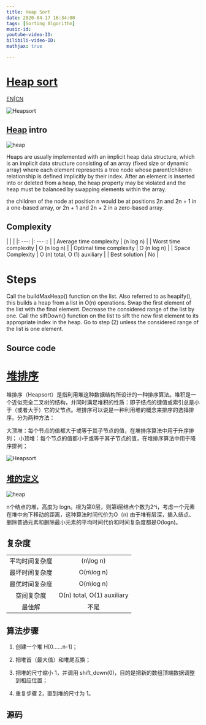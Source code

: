 ```yaml
---
title: Heap Sort
date: 2020-04-17 16:34:00
tags: [Sorting Algorithm]
music-id: 
youtube-video-ID: 
bilibili-video-ID: 
mathjax: true

---
```


# [Heap sort]()

[EN](#EN)|[CN](#CN)

<span id="EN"> 

![Heapsort](//upload.wikimedia.org/wikipedia/commons/1/1b/Sorting_heapsort_anim.gif)

## [Heap](https://en.wikipedia.org/wiki/Heap_(data_structure)) intro

![heap](//upload.wikimedia.org/wikipedia/commons/thumb/d/d2/Heap-as-array.svg/300px-Heap-as-array.svg.png)

Heaps are usually implemented with an implicit heap data structure, which is an implicit data structure consisting of an array (fixed size or dynamic array) where each element represents a tree node whose parent/children relationship is defined implicitly by their index. After an element is inserted into or deleted from a heap, the heap property may be violated and the heap must be balanced by swapping elements within the array.

the children of the node at position n would be at positions 2n and 2n + 1 in a one-based array, or 2n + 1 and 2n + 2 in a zero-based array. 

## Complexity

| | |
|: ---: |: --- :: |
| Average time complexity | (n log n) |
| Worst time complexity | O (n log n) |
| Optimal time complexity | O (n log n) |
| Space Complexity | O (n) total, O (1) auxiliary |
| Best solution | No |

# Steps 

Call the buildMaxHeap() function on the list. Also referred to as heapify(), this builds a heap from a list in O(n) operations.
Swap the first element of the list with the final element. Decrease the considered range of the list by one.
Call the siftDown() function on the list to sift the new first element to its appropriate index in the heap.
Go to step (2) unless the considered range of the list is one element.

## Source code

<span id="CN"> 

# [堆排序](https://baike.baidu.com/item/%E5%A0%86%E6%8E%92%E5%BA%8F/2840151?fr=aladdin)

堆排序（Heapsort）是指利用堆这种数据结构所设计的一种排序算法。堆积是一个近似完全二叉树的结构，并同时满足堆积的性质：即子结点的键值或索引总是小于（或者大于）它的父节点。堆排序可以说是一种利用堆的概念来排序的选择排序。分为两种方法：

大顶堆：每个节点的值都大于或等于其子节点的值，在堆排序算法中用于升序排列；
小顶堆：每个节点的值都小于或等于其子节点的值，在堆排序算法中用于降序排列；

![Heapsort](//upload.wikimedia.org/wikipedia/commons/1/1b/Sorting_heapsort_anim.gif)

## [堆的定义](https://baike.baidu.com/item/%E5%A0%86/20606834)

![heap](//upload.wikimedia.org/wikipedia/commons/thumb/d/d2/Heap-as-array.svg/300px-Heap-as-array.svg.png)

n个结点的堆，高度为 logn。根为第0层，则第i层结点个数为2^i，考虑一个元素在堆中向下移动的距离，这种算法时间代价为Ο（n)
由于堆有层深，插入结点、删除普通元素和删除最小元素的平均时间代价和时间复杂度都是O(logn)。

## 复杂度

| | |
|:---:|:---:|
|平均时间复杂度| (n\log n)|
|最坏时间复杂度|	 O(n\log n)|
|最优时间复杂度|	 O(n\log n)|
|空间复杂度|	 O(n) total, O(1) auxiliary|
|最佳解|	不是|

## 算法步骤

1. 创建一个堆 H[0……n-1]；

2. 把堆首（最大值）和堆尾互换；

3. 把堆的尺寸缩小 1，并调用 shift_down(0)，目的是把新的数组顶端数据调整到相应位置；

4. 重复步骤 2，直到堆的尺寸为 1。

## 源码
